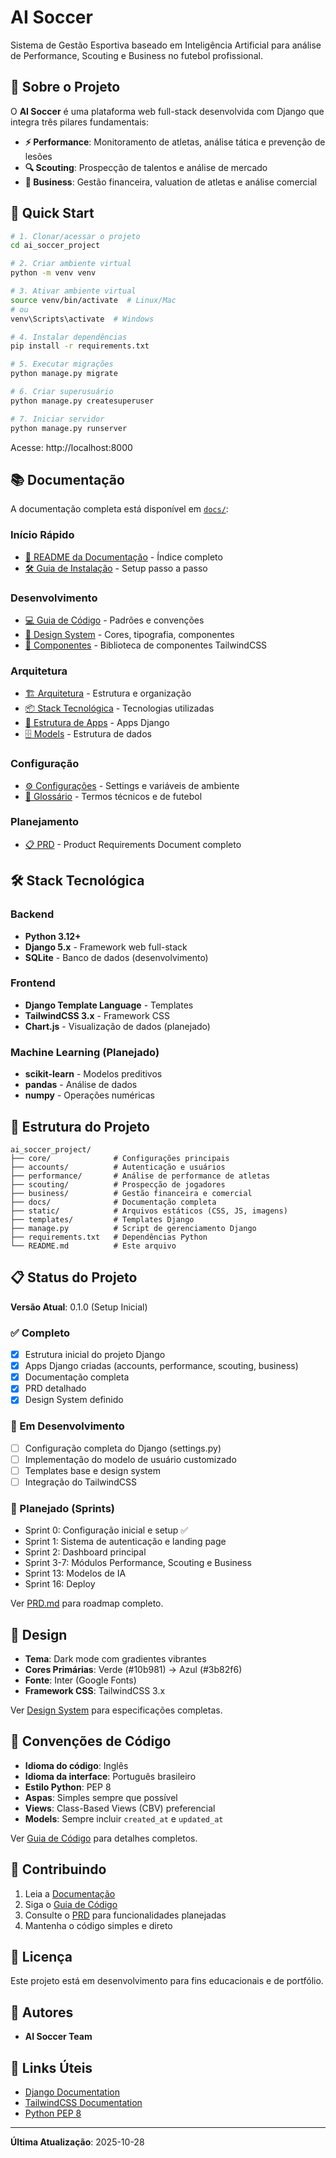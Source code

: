 # AI Soccer

Sistema de Gestão Esportiva baseado em Inteligência Artificial para análise de Performance, Scouting e Business no futebol profissional.

## 🎯 Sobre o Projeto

O **AI Soccer** é uma plataforma web full-stack desenvolvida com Django que integra três pilares fundamentais:

- **⚡ Performance**: Monitoramento de atletas, análise tática e prevenção de lesões
- **🔍 Scouting**: Prospecção de talentos e análise de mercado
- **💼 Business**: Gestão financeira, valuation de atletas e análise comercial

## 🚀 Quick Start

```bash
# 1. Clonar/acessar o projeto
cd ai_soccer_project

# 2. Criar ambiente virtual
python -m venv venv

# 3. Ativar ambiente virtual
source venv/bin/activate  # Linux/Mac
# ou
venv\Scripts\activate  # Windows

# 4. Instalar dependências
pip install -r requirements.txt

# 5. Executar migrações
python manage.py migrate

# 6. Criar superusuário
python manage.py createsuperuser

# 7. Iniciar servidor
python manage.py runserver
```

Acesse: http://localhost:8000

## 📚 Documentação

A documentação completa está disponível em [`docs/`](docs/):

### Início Rápido
- [📖 README da Documentação](docs/README.md) - Índice completo
- [🛠️ Guia de Instalação](docs/instalacao.md) - Setup passo a passo

### Desenvolvimento
- [💻 Guia de Código](docs/coding-guidelines.md) - Padrões e convenções
- [🎨 Design System](docs/design-system.md) - Cores, tipografia, componentes
- [🧩 Componentes](docs/componentes.md) - Biblioteca de componentes TailwindCSS

### Arquitetura
- [🏗️ Arquitetura](docs/arquitetura.md) - Estrutura e organização
- [📦 Stack Tecnológica](docs/stack.md) - Tecnologias utilizadas
- [📂 Estrutura de Apps](docs/apps-structure.md) - Apps Django
- [🗄️ Models](docs/models.md) - Estrutura de dados

### Configuração
- [⚙️ Configurações](docs/configuracoes.md) - Settings e variáveis de ambiente
- [📝 Glossário](docs/glossario.md) - Termos técnicos e de futebol

### Planejamento
- [📋 PRD](PRD.md) - Product Requirements Document completo

## 🛠️ Stack Tecnológica

### Backend
- **Python 3.12+**
- **Django 5.x** - Framework web full-stack
- **SQLite** - Banco de dados (desenvolvimento)

### Frontend
- **Django Template Language** - Templates
- **TailwindCSS 3.x** - Framework CSS
- **Chart.js** - Visualização de dados (planejado)

### Machine Learning (Planejado)
- **scikit-learn** - Modelos preditivos
- **pandas** - Análise de dados
- **numpy** - Operações numéricas

## 📁 Estrutura do Projeto

```
ai_soccer_project/
├── core/              # Configurações principais
├── accounts/          # Autenticação e usuários
├── performance/       # Análise de performance de atletas
├── scouting/          # Prospecção de jogadores
├── business/          # Gestão financeira e comercial
├── docs/              # Documentação completa
├── static/            # Arquivos estáticos (CSS, JS, imagens)
├── templates/         # Templates Django
├── manage.py          # Script de gerenciamento Django
├── requirements.txt   # Dependências Python
└── README.md          # Este arquivo
```

## 📋 Status do Projeto

**Versão Atual**: 0.1.0 (Setup Inicial)

### ✅ Completo
- [x] Estrutura inicial do projeto Django
- [x] Apps Django criadas (accounts, performance, scouting, business)
- [x] Documentação completa
- [x] PRD detalhado
- [x] Design System definido

### 🚧 Em Desenvolvimento
- [ ] Configuração completa do Django (settings.py)
- [ ] Implementação do modelo de usuário customizado
- [ ] Templates base e design system
- [ ] Integração do TailwindCSS

### 📅 Planejado (Sprints)
- Sprint 0: Configuração inicial e setup ✅
- Sprint 1: Sistema de autenticação e landing page
- Sprint 2: Dashboard principal
- Sprint 3-7: Módulos Performance, Scouting e Business
- Sprint 13: Modelos de IA
- Sprint 16: Deploy

Ver [PRD.md](PRD.md) para roadmap completo.

## 🎨 Design

- **Tema**: Dark mode com gradientes vibrantes
- **Cores Primárias**: Verde (#10b981) → Azul (#3b82f6)
- **Fonte**: Inter (Google Fonts)
- **Framework CSS**: TailwindCSS 3.x

Ver [Design System](docs/design-system.md) para especificações completas.

## 📝 Convenções de Código

- **Idioma do código**: Inglês
- **Idioma da interface**: Português brasileiro
- **Estilo Python**: PEP 8
- **Aspas**: Simples sempre que possível
- **Views**: Class-Based Views (CBV) preferencial
- **Models**: Sempre incluir `created_at` e `updated_at`

Ver [Guia de Código](docs/coding-guidelines.md) para detalhes completos.

## 🤝 Contribuindo

1. Leia a [Documentação](docs/README.md)
2. Siga o [Guia de Código](docs/coding-guidelines.md)
3. Consulte o [PRD](PRD.md) para funcionalidades planejadas
4. Mantenha o código simples e direto

## 📄 Licença

Este projeto está em desenvolvimento para fins educacionais e de portfólio.

## 👥 Autores

- **AI Soccer Team**

## 🔗 Links Úteis

- [Django Documentation](https://docs.djangoproject.com/)
- [TailwindCSS Documentation](https://tailwindcss.com/docs)
- [Python PEP 8](https://peps.python.org/pep-0008/)

---

**Última Atualização**: 2025-10-28
